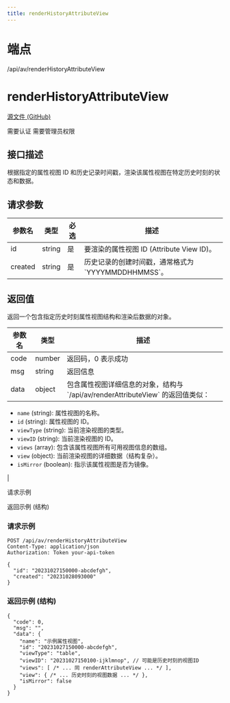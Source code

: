 ```yaml
---
title: renderHistoryAttributeView
---
```

# 端点

/api/av/renderHistoryAttributeView

# renderHistoryAttributeView

[源文件 (GitHub)](https://github.com/siyuan-note/siyuan/blob/master/kernel/api/av.go "查看源文件")

需要认证 需要管理员权限

## 接口描述

根据指定的属性视图 ID 和历史记录时间戳，渲染该属性视图在特定历史时刻的状态和数据。

## 请求参数

| 参数名 | 类型 | 必选 | 描述 |
| --- | --- | --- | --- |
| id | string | 是 | 要渲染的属性视图 ID (Attribute View ID)。 |
| created | string | 是 | 历史记录的创建时间戳，通常格式为 \`YYYYMMDDHHMMSS\`。 |

## 返回值

返回一个包含指定历史时刻属性视图结构和渲染后数据的对象。

| 参数名 | 类型 | 描述 |
| --- | --- | --- |
| code | number | 返回码，0 表示成功 |
| msg | string | 返回信息 |
| data | object | 包含属性视图详细信息的对象，结构与 \`/api/av/renderAttributeView\` 的返回值类似：
-   `name` (string): 属性视图的名称。
-   `id` (string): 属性视图的 ID。
-   `viewType` (string): 当前渲染视图的类型。
-   `viewID` (string): 当前渲染视图的 ID。
-   `views` (array): 包含该属性视图所有可用视图信息的数组。
-   `view` (object): 当前渲染视图的详细数据（结构复杂）。
-   `isMirror` (boolean): 指示该属性视图是否为镜像。

 |

请求示例

返回示例 (结构)

### 请求示例

```
POST /api/av/renderHistoryAttributeView
Content-Type: application/json
Authorization: Token your-api-token

{
  "id": "20231027150000-abcdefgh",
  "created": "20231028093000"
}
```

### 返回示例 (结构)

```
{
  "code": 0,
  "msg": "",
  "data": {
    "name": "示例属性视图",
    "id": "20231027150000-abcdefgh",
    "viewType": "table",
    "viewID": "20231027150100-ijklmnop", // 可能是历史时刻的视图ID
    "views": [ /* ... 同 renderAttributeView ... */ ],
    "view": { /* ... 历史时刻的视图数据 ... */ },
    "isMirror": false
  }
}
```

